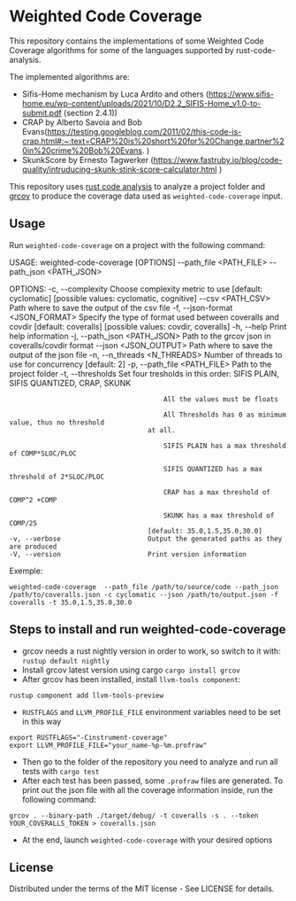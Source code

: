 # Weighted Code Coverage

This repository contains the implementations of some Weighted Code Coverage algorithms
for some of the languages supported by rust-code-analysis.

The implemented algorithms are:
- Sifis-Home mechanism by Luca Ardito and others (https://www.sifis-home.eu/wp-content/uploads/2021/10/D2.2_SIFIS-Home_v1.0-to-submit.pdf (section 2.4.1))
- CRAP by Alberto Savoia and Bob Evans(https://testing.googleblog.com/2011/02/this-code-is-crap.html#:~:text=CRAP%20is%20short%20for%20Change,partner%20in%20crime%20Bob%20Evans. )
- SkunkScore by Ernesto Tagwerker (https://www.fastruby.io/blog/code-quality/intruducing-skunk-stink-score-calculator.html )

This repository uses [rust code analysis](https://github.com/mozilla/rust-code-analysis/)
to analyze a project folder and [grcov](https://github.com/mozilla/grcov)
to produce the coverage data used as `weighted-code-coverage` input.

## Usage

Run `weighted-code-coverage` on a project with the following command:

USAGE:
    weighted-code-coverage [OPTIONS] --path_file <PATH_FILE> --path_json <PATH_JSON>

OPTIONS:
    -c, --complexity <COMPLEXITY>      Choose complexity metric to use [default: cyclomatic]
                                       [possible values: cyclomatic, cognitive]
        --csv <PATH_CSV>               Path where to save the output of the csv file
    -f, --json-format <JSON_FORMAT>    Specify the type of format used between coveralls and covdir
                                       [default: coveralls] [possible values: covdir, coveralls]
    -h, --help                         Print help information
    -j, --path_json <PATH_JSON>        Path to the grcov json in coveralls/covdir format
        --json <JSON_OUTPUT>           Path where to save the output of the json file
    -n, --n_threads <N_THREADS>        Number of threads to use for concurrency [default: 2]
    -p, --path_file <PATH_FILE>        Path to the project folder
    -t, --thresholds <THRESHOLDS>      Set four  tresholds in this order: SIFIS PLAIN, SIFIS
                                       QUANTIZED, CRAP, SKUNK
                                       
                                           All the values must be floats
                                       
                                           All Thresholds has 0 as minimum value, thus no threshold
                                       at all.
                                       
                                           SIFIS PLAIN has a max threshold of COMP*SLOC/PLOC
                                       
                                           SIFIS QUANTIZED has a max threshold of 2*SLOC/PLOC
                                       
                                           CRAP has a max threshold of COMP^2 +COMP
                                       
                                           SKUNK has a max threshold of COMP/25
                                       [default: 35.0,1.5,35.0,30.0]
    -v, --verbose                      Output the generated paths as they are produced
    -V, --version                      Print version information

Exemple:

```
weighted-code-coverage  --path_file /path/to/source/code --path_json /path/to/coveralls.json -c cyclomatic --json /path/to/output.json -f coveralls -t 35.0,1.5,35.0,30.0
```

## Steps to install and run weighted-code-coverage

- grcov needs a rust nightly version in order to work, so switch to it with: ``rustup default nightly``
- Install grcov latest version using cargo ``cargo install grcov``
- After grcov has been installed, install `llvm-tools component`:

```
rustup component add llvm-tools-preview
```

- `RUSTFLAGS` and `LLVM_PROFILE_FILE` environment variables need to be set in this way

```
export RUSTFLAGS="-Cinstrument-coverage"
export LLVM_PROFILE_FILE="your_name-%p-%m.profraw"
```

- Then go to the folder of the repository you need to analyze and run all tests with ``cargo test``
- After each test has been passed, some `.profraw` files are generated. To print out the json file with all the coverage information inside, run the following command:

```
grcov . --binary-path ./target/debug/ -t coveralls -s . --token YOUR_COVERALLS_TOKEN > coveralls.json
```

- At the end, launch `weighted-code-coverage` with your desired options

## License

Distributed under the terms of the MIT license - See LICENSE for details.
